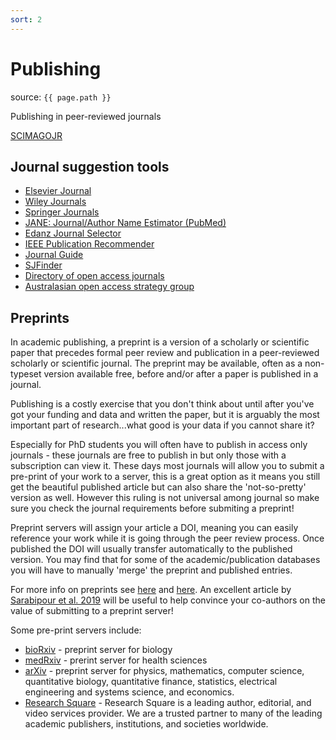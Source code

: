 ```yaml
---
sort: 2
---
```


# Publishing

source: `{{ page.path }}`


<span class="badge badge-info">Publishing in peer-reviewed journals</span>

[SCIMAGOJR](https://www.scimagojr.com/)

## Journal suggestion tools

* [Elsevier Journal](https://journalfinder-elsevier-com.libproxy.murdoch.edu.au/)
* [Wiley Journals](https://journalfinder.wiley.com/search?type=match)
* [Springer Journals](https://journalsuggester-springer-com.libproxy.murdoch.edu.au/)
* [JANE: Journal/Author Name Estimator (PubMed)](https://journalsuggester-springer-com.libproxy.murdoch.edu.au/)
* [Edanz Journal Selector](https://www.edanzediting.com/journal-selector)
* [IEEE Publication Recommender](http://publication-recommender.ieee.org/home)
* [Journal Guide](https://www.journalguide.com/journals/search)
* [SJFinder](http://www.sjfinder.com/journals/home)
* [Directory of open access journals](https://www.doaj.org/)
* [Australasian open access strategy group](https://aoasg.org.au/)

## Preprints

In academic publishing, a preprint is a version of a scholarly or scientific paper that precedes formal peer review and publication in a peer-reviewed scholarly or scientific journal. The preprint may be available, often as a non-typeset version available free, before and/or after a paper is published in a journal.

Publishing is a costly exercise that you don't think about until after you've got your funding and data and written the paper, but it is arguably the most important part of research...what good is your data if you cannot share it?

Especially for PhD students you will often have to publish in access only journals - these journals are free to publish in but only those with a subscription can view it. These days most journals will allow you to submit a pre-print of your work to a server, this is a great option as it means you still get the beautiful published article but can also share the 'not-so-pretty' version as well. However this ruling is not universal among journal so make sure you check the journal requirements before submiting a preprint!

Preprint servers will assign your article a DOI, meaning you can easily reference your work while it is going through the peer review process. Once published the DOI will usually transfer automatically to the published version. You may find that for some of the academic/publication databases you will have to manually 'merge' the preprint and published entries.

For more info on preprints see [here](https://www.aje.com/arc/benefits-of-preprints-for-researchers/) and [here](https://www.letpub.com/author_education_What_are_preprint_servers_and_what_is_their_role_in_scholarly_publishing).
An excellent article by [Sarabipour et al. 2019](https://doi.org/10.1371/journal.pbio.3000151) will be useful to help convince your co-authors on the value of submitting to a preprint server!

Some pre-print servers include:

* [bioRxiv](https://www.biorxiv.org/) - preprint server for biology
* [medRxiv](https://submit.medrxiv.org/) - prerint server for health sciences
* [arXiv](https://arxiv.org/) - preprint server for physics, mathematics, computer science, quantitative biology, quantitative finance, statistics, electrical engineering and systems science, and economics.
* [Research Square](https://www.researchsquare.com/) - Research Square is a leading author, editorial, and video services provider. We are a trusted partner to many of the leading academic publishers, institutions, and societies worldwide.

